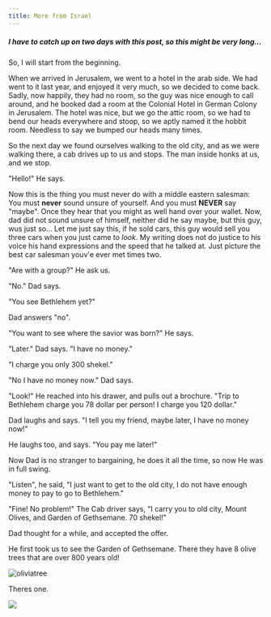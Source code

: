 ```yaml
---
title: More from Israel
---
```

##### I have to  catch up on two days with this post, so this might be very long...

So, I will start from the beginning.

When we arrived in Jerusalem, we went to a hotel in the arab side. We had went to it last year, and enjoyed it very much, so we decided to come back. Sadly, now happily, they had no room, so the guy was nice enough to call around, and he booked dad a room at the Colonial Hotel in German Colony in Jerusalem. The hotel was nice, but we go the attic room, so we had to bend our heads everywhere and stoop, so we aptly named it the hobbit room. Needless to say we bumped our heads many times. 

So the next day we found ourselves walking to the old city, and as we were walking there, a cab drives up to us and stops. The man inside honks at us, and we stop. 

"Hello!" He says.

 Now this is the thing you must never do with a middle eastern salesman: You must **never** sound unsure of yourself. And you must **NEVER** say "maybe".
 Once they hear that you might as well hand over your wallet. Now, dad did not sound unsure of himself, neither did he say maybe, but this guy, wus just so... Let me just say this, if he sold cars, this guy would sell you three cars when you just came to *look*. My writing does not do justice to his voice his hand expressions and the speed that he talked at. Just picture the best car salesman youv'e ever met times two.
 
 "Are with a group?" He ask us.
 
 "No." Dad says.
 
 "You see Bethlehem yet?"
 
 Dad answers "no".
 
 "You want to see where the savior was born?" He says.
 
 "Later." Dad says. "I have no money."
 
 "I charge you only 300 shekel."
 
 "No I have no money now." Dad says.
 
"Look!" He reached into his drawer, and pulls out a brochure. "Trip to Bethlehem charge you 78 dollar per person! I charge you 120 dollar."

Dad laughs and says. "I tell you my friend, maybe later, I have no money now!"

He laughs too, and says. "You pay me later!"

Now Dad is no stranger to bargaining, he does it all the time, so now He was in full swing.

"Listen", he said, "I just want to get to the old city, I do not have enough money to pay to go to Bethlehem."

"Fine! No problem!" The Cab driver says, "I carry you to old city, Mount Olives, and Garden of Gethsemane. 70 shekel!"

Dad thought for a while, and accepted the offer.

He first took us to see the Garden of Gethsemane. There they have 8 olive trees that are over 800 years old!

![oliviatree](/post/travel/geth.JPG/)

Theres one.

![](/travel/olivegeth.JPG/)


